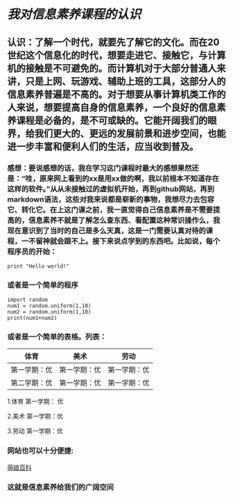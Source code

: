 # ***我对信息素养课程的认识***

## 认识：了解一个时代，就要先了解它的文化。而在20世纪这个信息化的时代，想要走进它、接触它，与计算机的接触是不可避免的。而计算机对于大部分普通人来讲，只是上网、玩游戏、辅助上班的工具，这部分人的信息素养普遍是不高的。对于想要从事计算机类工作的人来说，想要提高自身的信息素养，一个良好的信息素养课程是必备的，是不可或缺的。它能开阔我们的眼界，给我们更大的、更远的发展前景和进步空间，也能进一步丰富和便利人们的生活，应当收到普及。

### 感想：要说感想的话，我在学习这门课程时最大的感想果然还是：“哇，原来网上看到的xx是用xx做的啊，我以前根本不知道存在这样的软件。”从从未接触过的虚拟机开始，再到github网站，再到markdown语法，这些对我来说都是崭新的事物，我想尽力去包容它、转化它。在上这门课之前，我一直觉得自己信息素养是不需要提高的，信息素养不就是了解怎么查东西、看配置这种常识操作么，我现在意识到了当时的自己是多么天真，这是一门需要认真对待的课程，一不留神就会跟不上。接下来说点学到的东西吧。比如说，每个程序员的开始：

`print "Hello world!"`

###  或者是一个简单的程序

```
import random
num1 = random.uniform(1,10)
num2 = random.uniform(1,10)
print(num1+num2)
```

### 或者是一个简单的表格。列表：

|     体育     |     美术     |     劳动     |
| :----------: | :----------: | :----------: |
| 第一学期：优 | 第一学期：优 | 第一学期：优 |
| 第二学期：优 | 第一学期：优 | 第一学期：优 |

1.体育 第一学期： 优

2.美术 第一学期：优

3.劳动 第一学期：优

### 网站也可以十分便捷:

[萌娘百科](https://zh.moegirl.org.cn/Mainpage)

### 这就是信息素养给我们的广阔空间





















